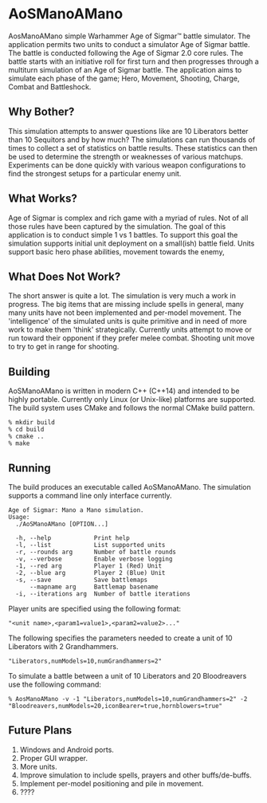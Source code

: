# AoSManoAMano
AosManoAMano simple Warhammer Age of Sigmar&trade; battle simulator.
The application permits two units to conduct a simulator Age of Sigmar battle.
The battle is conducted following the Age of Sigmar 2.0 core rules.  The battle starts
with an initiative roll for first turn and then progresses through a multiturn simulation
of an Age of Sigmar battle.  The application aims to simulate each phase of the
game; Hero, Movement, Shooting, Charge, Combat and Battleshock.

## Why Bother?
This simulation attempts to answer questions like are 10 Liberators better than
10 Sequitors and by how much?  The simulations can run thousands of times to 
collect a set of statistics on battle results.  These statistics can then be used
to determine the strength or weaknesses of various matchups.  Experiments can
be done quickly with various weapon configurations to find the strongest setups for a
particular enemy unit.

## What Works?
Age of Sigmar is complex and rich game with a myriad of rules.  Not of all those rules have been
captured by the simulation.  The goal of this application is to conduct simple 1 vs 1 battles.
To support this goal the simulation supports initial unit deployment on a small(ish) battle
field.  Units support basic hero phase abilities, movement towards the enemy,

## What Does Not Work?
The short answer is quite a lot.  The simulation is very much a work in progress.  The big items
that are missing include spells in general, many many units have not been implemented and per-model
movement.  The 'intelligence' of the simulated units is quite primitive and in need of more
work to make them 'think' strategically.  Currently units attempt to move or run toward their
opponent if they prefer melee combat.  Shooting unit move to try to get in range for shooting.

## Building
AoSManoAMano is written in modern C++ (C++14) and intended to be highly portable.  Currently only 
Linux (or Unix-like) platforms are supported.  The build system uses CMake and follows the 
normal CMake build pattern.

    % mkdir build
    % cd build
    % cmake ..
    % make
  
## Running
The build produces an executable called AoSManoAMano.  The simulation supports a command 
line only interface currently.

    Age of Sigmar: Mano a Mano simulation.
    Usage: 
      ./AoSManoAMano [OPTION...]

      -h, --help            Print help
      -l, --list            List supported units
      -r, --rounds arg      Number of battle rounds
      -v, --verbose         Enable verbose logging
      -1, --red arg         Player 1 (Red) Unit
      -2, --blue arg        Player 2 (Blue) Unit
      -s, --save            Save battlemaps
          --mapname arg     Battlemap basename
      -i, --iterations arg  Number of battle iterations

Player units are specified using the following format:

    "<unit name>,<param1=value1>,<param2=value2>..."
    
The following specifies the parameters needed to create a unit of 10 Liberators with 2 Grandhammers.

    "Liberators,numModels=10,numGrandhammers=2"    
    
To simulate a battle between a unit of 10 Liberators and 20 Bloodreavers use the following command:

    % AosManoAMano -v -1 "Liberators,numModels=10,numGrandhammers=2" -2 "Bloodreavers,numModels=20,iconBearer=true,hornblowers=true"
    
## Future Plans

1. Windows and Android ports.
2. Proper GUI wrapper.
3. More units.
4. Improve simulation to include spells, prayers and other buffs/de-buffs.
5. Implement per-model positioning and pile in movement.
6. ????

    